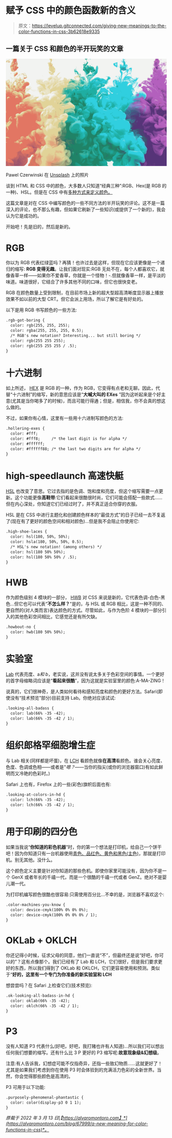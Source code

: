 # 赋予 CSS 中的颜色函数新的含义

> 原文：<https://levelup.gitconnected.com/giving-new-meanings-to-the-color-functions-in-css-3b62618e9335>

## 一篇关于 CSS 和颜色的半开玩笑的文章

![](img/fc2a4acca94e7b7e629645dbaf686222.png)

Pawel Czerwinski 在 [Unsplash](https://unsplash.com?utm_source=medium&utm_medium=referral) 上的照片

谈到 HTML 和 CSS 中的颜色，大多数人只知道“经典三种”:RGB、Hex(是 RGB 的一种)、HSL。但是在 CSS 中有[多种方式来定义颜色。](https://alvaromontoro.com/blog/67865/the-ultimate-guide-to-css-colors-2020-edition)

这篇文章是对在 CSS 中编写颜色的一些不同方法的半开玩笑的评论。这不是一篇深入的评论，也不那么有趣，但如果它刷新了一些知识(或提供了一个新的)，我会认为它是成功的。

开始吧！先是旧的，然后是新的。

# RGB

你以为 RGB 代表红绿蓝吗？再猜！也许过去是这样，但现在它应该更像是一个递归的缩写: **RGB 变得无趣**。让我们面对现实:RGB 无处不在，每个人都喜欢它，就像香草一样——如果你不爱香草，你就是一个怪物！-.但就像香草一样，是平淡的味道。味道很好，它结合了许多其他不同的口味，但它也很快变老。

RGB 在颜色数量上受到限制，在目前市场上新的超大型超高清晰度显示器上播放效果不如以前的大型 CRT。但它会派上用场，所以了解它是有好处的。

以下是用 RGB 书写颜色的一些方法:

```
.rgb-got-boring {
  color: rgb(255, 255, 255);
  color: rgba(255, 255, 255, 0.5);
  /* RGB's new notation? Interesting... but still boring */
  color: rgb(255 255 255);
  color: rgb(255 255 255 / .5);
}
```

# 十六进制

如上所述， [HEX](https://alvaromontoro.com/blog/67870/hexadecimal-rgb-hex) 是 RGB 的一种，作为 RGB，它变得有点老和无聊。因此，代替“十六进制”的缩写，新的意思应该是“**大喊大叫的 EXes** ”因为这听起来是个好主意(尤其是当你喝多了的时候)，而且可能行得通；但是，相信我，你不会真的想这么做的。

不过，如果你有心情，这里有一些用十六进制写颜色的方法:

```
.hollering-exes {
  color: #fff;
  color: #fff8;     /* the last digit is for alpha */
  color: #ffffff;
  color: #ffffff88; /* the last two digits are for alpha */
}
```

# high-speedlaunch 高速快艇

[HSL](https://alvaromontoro.com/blog/67871/hsl) 也改变了意思。它过去指的是色调、饱和度和亮度，但这个缩写需要一点更新。这个功能更像**高鞋带**:它们看起来很酷很时尚，它们可能会搭配一些款式……但在内心深处，你知道它们已经过时了，并不真正适合你穿的衣服。

HSL 是在 CSS 中进行主题化和创建颜色样本的“最佳方式”的日子已经一去不复返了(现在有了更好的颜色空间和相对颜色)…但是我不会阻止你使用它:

```
.high-shoe-laces {
  color: hsl(180, 50%, 50%);
  color: hsla(180, 50%, 50%, 0.5);
  /* HSL's new notation! (among others) */
  color: hsl(180 50% 50%);
  color: hsl(180 50% 50% / .5);
}
```

# HWB

作为颜色级别 4 模块的一部分， [HWB](https://alvaromontoro.com/blog/67874/hwb) 对 CSS 来说是新的，它代表色调-白色-黑色…但它也可以代表“**不怎么样？**“是的，与 HSL 或 RGB 相比，这是一种不同的、更自然的(对人类而言)表达颜色的方式。尽管如此，与作为色阶 4 模块的一部分引入的其他色彩空间相比，它感觉还是有所欠缺。

```
.howbout-no {
  color: hwb(180 50% 50%);
}
```

# 实验室

[Lab](https://alvaromontoro.com/blog/67875/lab) 代表亮度、a*和 b*，老实说，这并没有说太多关于色彩空间的事情。一个更好的首字母缩略词应该是“**看起来很酷**”，因为这就是实验室里的颜色:A-MA-ZING！

说真的，它们很神奇，是人类如何看待和感知亮度和颜色的更好方法。Safari(即使没有“技术预览”部分)目前支持 Lab。你绝对应该试试:

```
.looking-all-badass {
  color: lab(66% -35 -42);  
  color: lab(66% -35 -42 / 1);
}
```

# 组织郎格罕细胞增生症

与 Lab 相关(同样都是坏蛋)，在 [LCH](https://alvaromontoro.com/blog/67876/lch) 看颜色就像**在高清**看颜色。谁会关心亮度、色度、色调或色相——或者是"*嗯？*——当你的指尖(或你的浏览器窗口)有如此鲜明而又冷艳的色彩时。)

Safari 上也有，Firefox 上的一些(彩色)旗帜后面也有:

```
.looking-at-colors-in-hd {
  color: lch(66% -35 -42);  
  color: lch(66% -35 -42 / 1);
}
```

# 用于印刷的四分色

如果当我说“**你知道的彩色机器**”时，你的第一个想法是打印机，给自己一个饼干吧！因为你知道只有一台机器使用[青色、品红色、黄色和黑色(主色)](https://alvaromontoro.com/blog/67877/cmyk)，那就是打印机。别无其他。没什么。

这个颜色定义主要是针对你知道的那些色机。即使你家里可能没有，因为你不是一个 GenX 或者年长的千禧一代，而是一个很酷的千禧一代或者 GenZ。绝对不是婴儿潮一代。

为打印机编写颜色很酷也很容易:只需使用百分比…不幸的是，浏览器不喜欢这个:

```
.color-machines-you-know {
  color: device-cmyk(100% 0% 0% 0%);    
  color: device-cmyk(100% 0% 0% 0% / 1);
}
```

# OKLab + OKLCH

你还记得小时候，征求父母的同意，他们一直说“不”，但最终还是说“好吧，你可以的”？这有点像那个。我们已经有了 Lab 和 LCH，它们很好，但是我们要求更好的东西，所以我们得到了 OKLab 和 OKLCH，它们更容易使用和预测。类似于“**好的，这里有一个专门为你准备的新实验室和 LCH**

想尝尝吗？在 Safari 上检查它们(技术预览):

```
.ok-looking-all-badass-in-hd {
  color: oklab(66% -35 -42);    
  color: oklch(66% -35 -42 / 1);
}
```

# P3

没有人知道 P3 代表什么(好吧，好吧，我打赌也许有人知道)…所以我们可以想出任何我们想要的缩写。还有什么比 3 P 更好的 P3 缩写呢:**故意现象级&幻想级**。

注意:有人告诉我，幻想症可能不仅指奇异，还指一些致幻物质……这就更好了！尤其是如果我们考虑到你在使用 P3 时会体验到的充满活力色彩的全新世界。当然，你会觉得那些颜色是高清的。

P3 可用于以下功能:

```
.purposely-phenomenal-phantastic {
  color: color(display-p3 0 1 1);
}
```

*原载于 2022 年 3 月 13 日*[*【https://alvaromontoro.com】*](https://alvaromontoro.com/blog/67999/a-new-meaning-for-color-functions-in-css)*。*